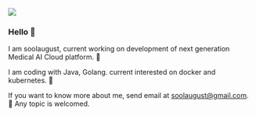 <img src="https://github-readme-stats.vercel.app/api?username=soolaugust&show_icons=true" />


### Hello 👋

<!--
**soolaugust/soolaugust** is a ✨ _special_ ✨ repository because its `README.md` (this file) appears on your GitHub profile.

Here are some ideas to get you started:

- 🔭 I’m currently working on ...
- 🌱 I’m currently learning ...
- 👯 I’m looking to collaborate on ...
- 🤔 I’m looking for help with ...
- 💬 Ask me about ...
- 📫 How to reach me: ...
- 😄 Pronouns: ...
- ⚡ Fun fact: ...
-->
I am soolaugust, current working on development of next generation Medical AI Cloud platform. :hospital:

I am coding with Java, Golang. current interested on docker and kubernetes. :running:

If you want to know more about me, send email at soolaugust@gmail.com. :email: Any topic is welcomed.
